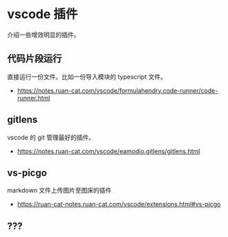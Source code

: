 # vscode 插件

介绍一些增效明显的插件。

## 代码片段运行

直接运行一份文件。比如一份导入模块的 typescript 文件。

- https://notes.ruan-cat.com/vscode/formulahendry.code-runner/code-runner.html

## gitlens

vscode 的 git 管理最好的插件。

- https://notes.ruan-cat.com/vscode/eamodio.gitlens/gitlens.html

## vs-picgo

markdown 文件上传图片至图床的插件

- https://ruan-cat-notes.ruan-cat.com/vscode/extensions.html#vs-picgo

## ???
